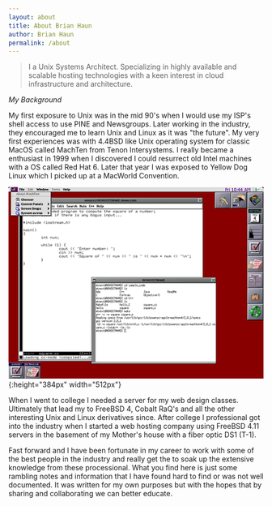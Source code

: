 ```yaml
---
layout: about
title: About Brian Haun
author: Brian Haun
permalink: /about
---
```


> I a Unix Systems Architect. Specializing in highly available and scalable hosting technologies with a keen interest in cloud infrastructure and architecture.


*My Background*

My first exposure to Unix was in the mid 90's when I would use my ISP's shell access to use PINE and Newsgroups. Later working in the industry, they encouraged me to learn Unix and Linux as it was "the future". My very first experiences was with 4.4BSD like Unix operating system for classic MacOS called MachTen from Tenon Intersystems. I really became a enthusiast in 1999 when I discovered I could resurrect old Intel machines with a OS called Red Hat 6. Later that year I was exposed to Yellow Dog Linux which I picked up at a MacWorld Convention.

![Screenshot of MachTen](/i/tenon_machten.png){:height="384px" width="512px"}



When I went to college I needed a server for my web design classes. Ultimately that lead my to FreeBSD 4, Cobalt RaQ's and all the other interesting Unix and Linux derivatives since. After college I professional got into the industry when I started a web hosting company using FreeBSD 4.11 servers in the basement of my Mother's house with a fiber optic DS1 (T-1).

Fast forward and I have been fortunate in my career to work with some of the best people in the industry and really get the to soak up the extensive knowledge from these processional. What you find here is just some rambling notes and information that I have found hard to find or was not well documented. It was written for my own purposes but with the hopes that by sharing and collaborating we can better educate.

